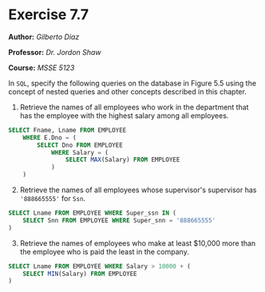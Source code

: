 # Exercise 7.7

**Author:** *Gilberto Diaz*

**Professor:** *Dr. Jordon Shaw*

**Course:** *MSSE 5123*

In `SQL`, specify the following queries on the database in Figure 5.5 using the concept of nested queries and other concepts described in this chapter.

1. Retrieve the names of all employees who work in the department that has the employee with the highest salary among all employees.

```sql
SELECT Fname, Lname FROM EMPLOYEE
    WHERE E.Dno = (
        SELECT Dno FROM EMPLOYEE
            WHERE Salary = (
                SELECT MAX(Salary) FROM EMPLOYEE
            )
    )
```

2. Retrieve the names of all employees whose supervisor's supervisor has `'888665555'` for `Ssn`.

```sql
SELECT Lname FROM EMPLOYEE WHERE Super_ssn IN (
    SELECT Snn FROM EMPLOYEE WHERE Super_snn = '888665555'
)
```

3. Retrieve the names of employees who make at least $10,000 more than the employee who is paid the least in the company.

```sql
SELECT Lname FROM EMPLOYEE WHERE Salary > 10000 + (
    SELECT MIN(Salary) FROM EMPLOYEE
)
```
